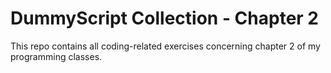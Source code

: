 # DummyScript Collection - Chapter 2

This repo contains all coding-related exercises concerning chapter 2 of my programming classes.
